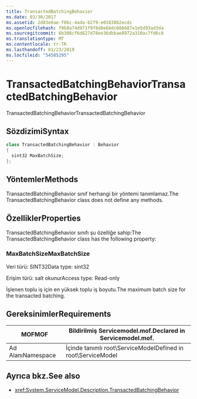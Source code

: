 ```yaml
---
title: TransactedBatchingBehavior
ms.date: 03/30/2017
ms.assetid: 2d03e6ae-f06c-4ada-b279-e01838b2ecdc
ms.openlocfilehash: f9b0a74d971f9f8d8e6bdc686687e1e5d93ad3da
ms.sourcegitcommit: 6b308cf6d627d78ee36dbbae8972a310ac7fd6c8
ms.translationtype: MT
ms.contentlocale: tr-TR
ms.lasthandoff: 01/23/2019
ms.locfileid: "54585295"
---
```

# <a name="transactedbatchingbehavior"></a><span data-ttu-id="71b26-102">TransactedBatchingBehavior</span><span class="sxs-lookup"><span data-stu-id="71b26-102">TransactedBatchingBehavior</span></span>
<span data-ttu-id="71b26-103">TransactedBatchingBehavior</span><span class="sxs-lookup"><span data-stu-id="71b26-103">TransactedBatchingBehavior</span></span>  
  
## <a name="syntax"></a><span data-ttu-id="71b26-104">Sözdizimi</span><span class="sxs-lookup"><span data-stu-id="71b26-104">Syntax</span></span>  
  
```csharp
class TransactedBatchingBehavior : Behavior  
{  
  sint32 MaxBatchSize;  
};  
```  
  
## <a name="methods"></a><span data-ttu-id="71b26-105">Yöntemler</span><span class="sxs-lookup"><span data-stu-id="71b26-105">Methods</span></span>  
 <span data-ttu-id="71b26-106">TransactedBatchingBehavior sınıf herhangi bir yöntemi tanımlamaz.</span><span class="sxs-lookup"><span data-stu-id="71b26-106">The TransactedBatchingBehavior class does not define any methods.</span></span>  
  
## <a name="properties"></a><span data-ttu-id="71b26-107">Özellikler</span><span class="sxs-lookup"><span data-stu-id="71b26-107">Properties</span></span>  
 <span data-ttu-id="71b26-108">TransactedBatchingBehavior sınıfı şu özelliğe sahip:</span><span class="sxs-lookup"><span data-stu-id="71b26-108">The TransactedBatchingBehavior class has the following property:</span></span>  
  
### <a name="maxbatchsize"></a><span data-ttu-id="71b26-109">MaxBatchSize</span><span class="sxs-lookup"><span data-stu-id="71b26-109">MaxBatchSize</span></span>  
 <span data-ttu-id="71b26-110">Veri türü: SINT32</span><span class="sxs-lookup"><span data-stu-id="71b26-110">Data type: sint32</span></span>  
  
 <span data-ttu-id="71b26-111">Erişim türü: salt okunur</span><span class="sxs-lookup"><span data-stu-id="71b26-111">Access type: Read-only</span></span>  
  
 <span data-ttu-id="71b26-112">İşlenen toplu iş için en yüksek toplu iş boyutu.</span><span class="sxs-lookup"><span data-stu-id="71b26-112">The maximum batch size for the transacted batching.</span></span>  
  
## <a name="requirements"></a><span data-ttu-id="71b26-113">Gereksinimler</span><span class="sxs-lookup"><span data-stu-id="71b26-113">Requirements</span></span>  
  
|<span data-ttu-id="71b26-114">MOF</span><span class="sxs-lookup"><span data-stu-id="71b26-114">MOF</span></span>|<span data-ttu-id="71b26-115">Bildirilmiş Servicemodel.mof.</span><span class="sxs-lookup"><span data-stu-id="71b26-115">Declared in Servicemodel.mof.</span></span>|  
|---------|-----------------------------------|  
|<span data-ttu-id="71b26-116">Ad Alanı</span><span class="sxs-lookup"><span data-stu-id="71b26-116">Namespace</span></span>|<span data-ttu-id="71b26-117">İçinde tanımlı root\ServiceModel</span><span class="sxs-lookup"><span data-stu-id="71b26-117">Defined in root\ServiceModel</span></span>|  
  
## <a name="see-also"></a><span data-ttu-id="71b26-118">Ayrıca bkz.</span><span class="sxs-lookup"><span data-stu-id="71b26-118">See also</span></span>
- <xref:System.ServiceModel.Description.TransactedBatchingBehavior>
